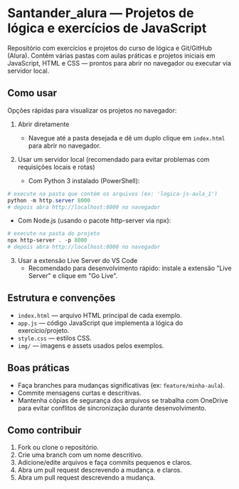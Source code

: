 # Santander_alura — Projetos de lógica e exercícios de JavaScript

Repositório com exercícios e projetos do curso de lógica e Git/GitHub (Alura). Contém várias pastas com aulas práticas e projetos iniciais em JavaScript, HTML e CSS — prontos para abrir no navegador ou executar via servidor local.


## Como usar

Opções rápidas para visualizar os projetos no navegador:

1. Abrir diretamente
   - Navegue até a pasta desejada e dê um duplo clique em `index.html` para abrir no navegador.

2. Usar um servidor local (recomendado para evitar problemas com requisições locais e rotas)
   - Com Python 3 instalado (PowerShell):

```powershell
# execute na pasta que contém os arquivos (ex: 'logica-js-aula_1')
python -m http.server 8000
# depois abra http://localhost:8000 no navegador
```

   - Com Node.js (usando o pacote http-server via npx):

```powershell
# execute na pasta do projeto
npx http-server . -p 8000
# depois abra http://localhost:8000 no navegador
```

3. Usar a extensão Live Server do VS Code
   - Recomendado para desenvolvimento rápido: instale a extensão "Live Server" e clique em "Go Live".

## Estrutura e convenções

- `index.html` — arquivo HTML principal de cada exemplo.
- `app.js` — código JavaScript que implementa a lógica do exercício/projeto.
- `style.css` — estilos CSS.
- `img/` — imagens e assets usados pelos exemplos.

## Boas práticas

- Faça branches para mudanças significativas (ex: `feature/minha-aula`).
- Commite mensagens curtas e descritivas.
- Mantenha cópias de segurança dos arquivos se trabalha com OneDrive para evitar conflitos de sincronização durante desenvolvimento.

## Como contribuir

1. Fork ou clone o repositório.
2. Crie uma branch com um nome descritivo.
3. Adicione/edite arquivos e faça commits pequenos e claros.
4. Abra um pull request descrevendo a mudança.
e claros.
4. Abra um pull request descrevendo a mudança.
